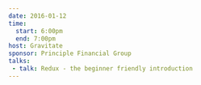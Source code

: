 ```yaml
---
date: 2016-01-12
time:
  start: 6:00pm
  end: 7:00pm
host: Gravitate
sponsor: Principle Financial Group
talks:
 - talk: Redux - the beginner friendly introduction
---
```

